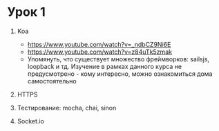 # Урок 1

1. Koa

   - https://www.youtube.com/watch?v=_ndbCZ9Ni6E
   - https://www.youtube.com/watch?v=z84uTk5zmak
   - Упомянуть, что существует множество фреймворков: sailsjs, loopback и тд. Изучение в рамках данного курса не предусмотрено - кому интересно, можно ознакомиться дома самостоятельно

2. HTTPS
3. Тестирование: mocha, chai, sinon
4. Socket.io
